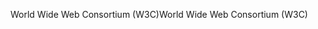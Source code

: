 <span data-ttu-id="56fe1-101">World Wide Web Consortium (W3C)</span><span class="sxs-lookup"><span data-stu-id="56fe1-101">World Wide Web Consortium (W3C)</span></span>